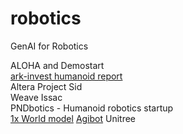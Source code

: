 # robotics
GenAI for Robotics

ALOHA and Demostart  
[ark-invest humanoid report](https://www.ark-invest.com/articles/analyst-research/how-ark-is-thinking-about-humanoid-robotics)  
Altera Project Sid  
Weave Issac  
PNDbotics - Humanoid robotics startup   
[1x World model](https://www.1x.tech/discover/1x-world-model)
[Agibot](https://www.agibot.com/)
Unitree
